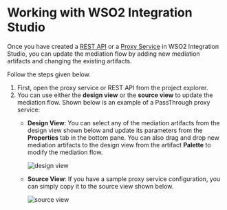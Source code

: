 # Working with WSO2 Integration Studio

Once you have created a [REST API](../develop/creating-artifacts/creating-an-api.md) or a [Proxy Service](../develop/creating-artifacts/creating-a-proxy-service.md) in WSO2 Integration Studio, you can update the mediation flow by adding new mediation artifacts and changing the existing artifacts.

Follow the steps given below.

1.  First, open the proxy service or REST API from the project explorer.
2.  You can use either the **design view** or the **source view** to update the mediation flow. Shown below is an example of a PassThrough proxy service:
    -   **Design View**:
        You can select any of the mediation artifacts from the design view shown below and update its parameters from the **Properties** tab in the bottom pane. You can also drag and drop new mediation artifacts to the design view from the artifact **Palette** to modify the mediation flow.

        ![design view](../assets/img/design-workflow/design-view.png)

    -   **Source View**:
        If you have a sample proxy service configuration, you can simply copy it to the source view shown below.

        ![source view](../assets/img/design-workflow/source-view.png)